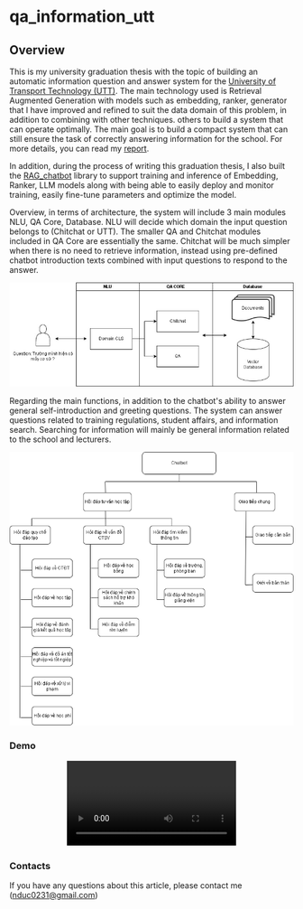 # qa_information_utt
## Overview
This is my university graduation thesis with the topic of building an automatic information question and answer system for the [University of Transport Technology (UTT)](https://utt.edu.vn/). The main technology used is Retrieval Augmented Generation with models such as embedding, ranker, generator that I have improved and refined to suit the data domain of this problem, in addition to combining with other techniques. others to build a system that can operate optimally. The main goal is to build a compact system that can still ensure the task of correctly answering information for the school. For more details, you can read my [report](Report.pdf).

In addition, during the process of writing this graduation thesis, I also built the [RAG_chatbot](https://github.com/Nguyendat-bit/RAG_chatbot) library to support training and inference of Embedding, Ranker, LLM models along with being able to easily deploy and monitor training, easily fine-tune parameters and optimize the model. 

Overview, in terms of architecture, the system will include 3 main modules NLU, QA Core, Database. NLU will decide which domain the input question belongs to (Chitchat or UTT). The smaller QA and Chitchat modules included in QA Core are essentially the same. Chitchat will be much simpler when there is no need to retrieve information, instead using pre-defined chatbot introduction texts combined with input questions to respond to the answer.

<p align = "center"> 
<img src = 'img/overview.jpg' , alt = 'Architecture',style="width:800px;height:600px">
</p>

Regarding the main functions, in addition to the chatbot's ability to answer general self-introduction and greeting questions. The system can answer questions related to training regulations, student affairs, and information search. Searching for information will mainly be general information related to the school and lecturers.

<p align = "center"> 
<img src = 'img/chucnang.png' , alt = 'chucnang',style="width:400px;height:300px">
</p>

### Demo 
<p align = "center"> 
<video controls>
  <source src="https://drive.google.com/file/d/1gQ6YAuTU2F67A_DoPtViLcX6X0abq7Vf" type="video/mp4">
</video>
</p>




### Contacts
If you have any questions about this article, please contact me (nduc0231@gmail.com)